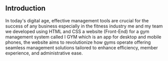 Introduction
-
In today's digital age, effective management tools are crucial for the success of any business especially in the fitness industry
me and my team we developed using HTML and CSS a website (Front-End) for a gym management system called I GYM
which is an app for desktop and mobile phones, the website aims to revolutionize how gyms operate
offering seamless management solutions tailored to enhance efficiency, member experience, and administrative ease.
